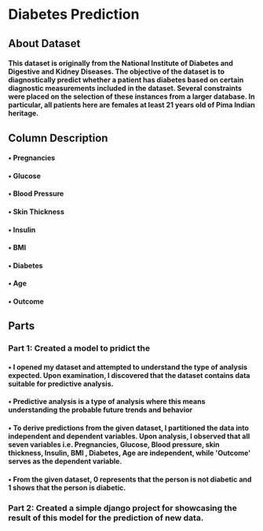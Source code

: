 # Diabetes Prediction

## About Dataset
#### This dataset is originally from the National Institute of Diabetes and Digestive and Kidney Diseases. The objective of the dataset is to diagnostically predict whether a patient has diabetes based on certain diagnostic measurements included in the dataset. Several constraints were placed on the selection of these instances from a larger database. In particular, all patients here are females at least 21 years old of Pima Indian heritage.

## Column Description
#### • Pregnancies
#### • Glucose
#### • Blood Pressure
#### • Skin Thickness
#### • Insulin
#### • BMI
#### • Diabetes
#### • Age
#### • Outcome

## Parts
### Part 1: Created a model to pridict the
#### • I opened my dataset and attempted to understand the type of analysis expected. Upon examination, I discovered that the dataset contains data suitable for predictive analysis.
#### • Predictive analysis is a type of analysis where this means understanding the probable future trends and behavior
#### • To derive predictions from the given dataset, I partitioned the data into independent and dependent variables. Upon analysis, I observed that all seven variables i.e. Pregnancies, Glucose, Blood pressure, skin thickness, Insulin, BMI , Diabetes, Age are independent, while 'Outcome' serves as the dependent variable. 
#### • From the given dataset, 0 represents that the person is not diabetic and 1 shows that the person is diabetic.

### Part 2: Created a simple django project for showcasing the result of this model for the prediction of new data.
